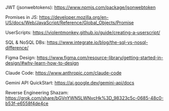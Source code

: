 JWT (jsonwebtokens): https://www.npmjs.com/package/jsonwebtoken  

Promises in JS: https://developer.mozilla.org/en-US/docs/Web/JavaScript/Reference/Global_Objects/Promise  

UserScripts: https://violentmonkey.github.io/guide/creating-a-userscript/  

SQL & NoSQL DBs: https://www.integrate.io/blog/the-sql-vs-nosql-difference/  

Figma Design: https://www.figma.com/resource-library/getting-started-in-design/#why-learn-how-to-design  

Claude Code: https://www.anthropic.com/claude-code  

Gemini API QuickStart: https://ai.google.dev/gemini-api/docs  

Reverse Engineering Shazam: https://grok.com/share/bGVnYWN5LWNvcHk%3D_98323c5c-0685-48c0-b53f-e6558f4de4ce   



